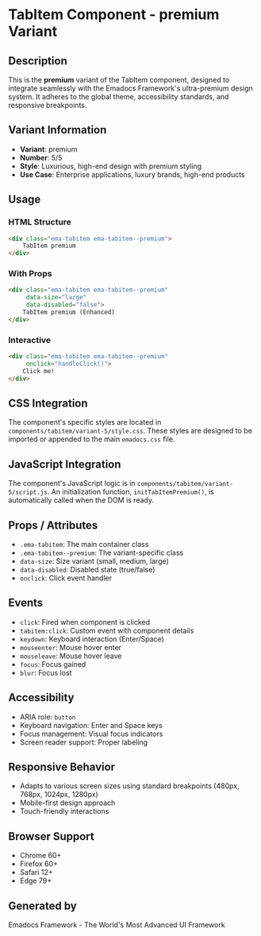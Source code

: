 # TabItem Component - premium Variant

## Description
This is the **premium** variant of the TabItem component, designed to integrate seamlessly with the Emadocs Framework's ultra-premium design system. It adheres to the global theme, accessibility standards, and responsive breakpoints.

## Variant Information
- **Variant**: premium
- **Number**: 5/5
- **Style**: Luxurious, high-end design with premium styling
- **Use Case**: Enterprise applications, luxury brands, high-end products

## Usage

### HTML Structure
```html
<div class="ema-tabitem ema-tabitem--premium">
    TabItem premium
</div>
```

### With Props
```html
<div class="ema-tabitem ema-tabitem--premium" 
     data-size="large" 
     data-disabled="false">
    TabItem premium (Enhanced)
</div>
```

### Interactive
```html
<div class="ema-tabitem ema-tabitem--premium" 
     onclick="handleClick()">
    Click me!
</div>
```

## CSS Integration
The component's specific styles are located in `components/tabitem/variant-5/style.css`. These styles are designed to be imported or appended to the main `emadocs.css` file.

## JavaScript Integration
The component's JavaScript logic is in `components/tabitem/variant-5/script.js`. An initialization function, `initTabItemPremium()`, is automatically called when the DOM is ready.

## Props / Attributes
- `.ema-tabitem`: The main container class
- `.ema-tabitem--premium`: The variant-specific class
- `data-size`: Size variant (small, medium, large)
- `data-disabled`: Disabled state (true/false)
- `onclick`: Click event handler

## Events
- `click`: Fired when component is clicked
- `tabitem:click`: Custom event with component details
- `keydown`: Keyboard interaction (Enter/Space)
- `mouseenter`: Mouse hover enter
- `mouseleave`: Mouse hover leave
- `focus`: Focus gained
- `blur`: Focus lost

## Accessibility
- ARIA role: `button`
- Keyboard navigation: Enter and Space keys
- Focus management: Visual focus indicators
- Screen reader support: Proper labeling

## Responsive Behavior
- Adapts to various screen sizes using standard breakpoints (480px, 768px, 1024px, 1280px)
- Mobile-first design approach
- Touch-friendly interactions

## Browser Support
- Chrome 60+
- Firefox 60+
- Safari 12+
- Edge 79+

## Generated by
Emadocs Framework - The World's Most Advanced UI Framework

